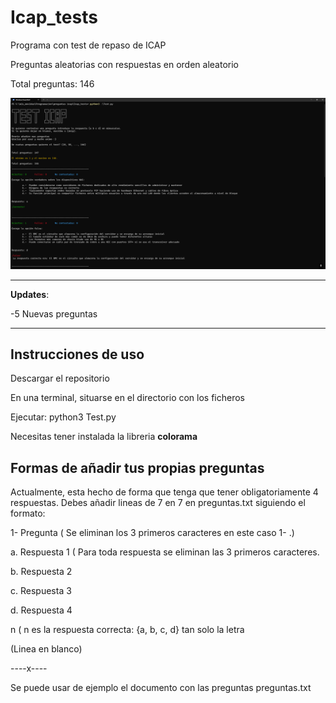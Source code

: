 # Icap_tests
Programa con test de repaso de ICAP

Preguntas aleatorias con respuestas en orden aleatorio

Total preguntas: 146

![Ejemplo programa tests](archivos/ejemplo.png)

***
**Updates**:

-5 Nuevas preguntas
***

## Instrucciones de uso
Descargar el repositorio

En una terminal, situarse en el directorio con los ficheros

Ejecutar: python3 Test.py

Necesitas tener instalada la libreria **colorama**

## Formas de añadir tus propias preguntas
Actualmente, esta hecho de forma que tenga que tener obligatoriamente 4 respuestas.
Debes añadir lineas de 7 en 7 en preguntas.txt siguiendo el formato:

1- Pregunta               ( Se eliminan los 3 primeros caracteres en este caso 1- .)

a. Respuesta 1            ( Para toda respuesta se eliminan las 3 primeros caracteres.

b. Respuesta 2        

c. Respuesta 3

d. Respuesta 4

n                         ( n es la respuesta correcta: {a, b, c, d} tan solo la letra

(Linea en blanco)

----x----

Se puede usar de ejemplo el documento con las preguntas preguntas.txt



